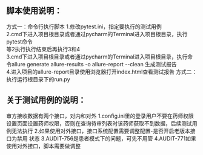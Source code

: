 ## 脚本使用说明：
方式一：命令行执行脚本
1.修改pytest.ini，指定要执行的测试用例<br />
2.cmd下进入项目根目录或者通过pycharm的Terminal进入项目根目录，执行pytest命令<br />
等2执行执行结束后再执行3和4<br />
3.cmd下进入项目根目录或者通过pycharm的Terminal进入项目根目录，执行命令allure generate allure-results -o allure-report --clean  生成测试报告<br />
4.进入项目的allure-report目录使用浏览器打开index.html查看测试报告
方式二：
执行运行根目录下的run.py



## 关于测试用例的说明：
审方接收数据有两个接口，对内和对外
1.config.ini里的登录用户不要在药师权限设置页面设置药师权限，否则在查询待审列表时该药师获取不到数据，后续测试用例无法执行
2.如果使用对外接口，接口系统配置需要调整配置-是否开启老版本接口为禁用 状态
3.AUDIT-756是患者模式下的问题，可先不用管
4.AUDIT-771如果使用对外接口，脚本需要做调整
